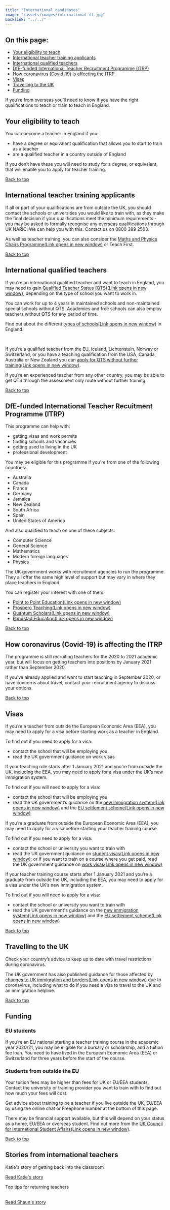 ```yaml
---
title: "International candidates"
image: "/assets/images/international-dt.jpg"
backlink: "../../"
---
```

<div class="content__right">
  <div class="link-block link-block--jump">
    <h2 id="top" class="link-block__header">On this page:</h2>
    <ul class="link-block__list">
      <li><a href="#your-eligibility-to-teach">Your eligibility to teach</a></li>
      <li><a href="#international-teacher-training-applicants">International teacher training applicants</a></li>
      <li><a href="#international-qualified-teachers">International qualified teachers</a></li>
       <li><a href="#dfe-funded-international-teacher-recruitment-programme">DfE-funded International Teacher Recruitment Programme (ITRP)</a></li>
        <li><a href="#how-coronavirus-is-affecting-the-ITRP">How coronavirus (Covid-19) is affecting the ITRP</a></li>
        <li><a href="#visas">Visas</a></li>
        <li><a href="#travelling-to-the-uk">Travelling to the UK</a></li>
        <li><a href="#funding">Funding</a></li>
    </ul>
  </div>
</div>

<div class="content__left">
  <p>If you’re from overseas you’ll need to know if you have the right qualifications to teach or train to teach in England.</p>
  <h2 id="your-eligibility-to-teach">Your eligibility to teach</h2>
  <p>You can become a teacher in England if you:</p>
  <ul>
    <li><span>have a degree or equivalent qualification that allows you to start to train as a teacher</span></li>
    <li><span>are a qualified teacher in a country outside of England</span></li>
  </ul>
  <p>If you don’t have these you will need to study for a degree, or equivalent, that will enable you to apply for teacher training.</p>
  
  <p><a href="#top">Back to top</a></p>
  
<h2 id="international-teacher-training-applicants">International teacher training applicants</h2>
  
  <p>If all or part of your qualifications are from outside the UK, you should contact the schools or universities you would like to train with, as they make the final decision if your qualifications meet the minimum requirements -  you may be asked to formally recognise any overseas qualifications through UK NARIC. We can help you with this. Contact us on 0800 389 2500.</p>
  
  <p>As well as teacher training, you can also consider the <a href="https://researchersinschools.org/about/maths-and-physics-chairs-programme/"  target="_blank" rel="noopener noreferrer">Maths and Physics Chairs Programme<span class="govuk-visually-hidden">(Link opens in new
window)</span><i class="icon icon-external"></i></a> or Teach First.</p>
  
  
  <p><a href="#top">Back to top</a></p>
  
<h2 id="international-qualified-teachers">International qualified teachers</h2>
<p>If you’re an international qualified teacher and want to teach in England, you may need to gain <a href="https://www.gov.uk/guidance/qualified-teacher-status-qts"  target="_blank" rel="noopener noreferrer">Qualified Teacher Status (QTS)<span class="govuk-visually-hidden">(Link opens in new
window)</span><i class="icon icon-external"></i></a>, depending on the type of school you want to work in.</p>
<p>You can work for up to 4 years in maintained schools and non-maintained special schools without QTS. Academies and free schools can also employ teachers without QTS for any period of time.</p>
<p>Find out about the different <a href="https://www.gov.uk/types-of-school"  target="_blank" rel="noopener noreferrer">types of schools<span class="govuk-visually-hidden">(Link opens in new
window)</span><i class="icon icon-external"></i></a> in England.</p>
<br/>
<p>If you’re a qualified teacher from the EU, Iceland, Lichtenstein, Norway or Switzerland, or you have a teaching qualification from the USA, Canada, Australia or New Zealand you can <a href="https://www.gov.uk/guidance/qualified-teacher-status-qts"  target="_blank" rel="noopener noreferrer">apply for QTS without further training<span class="govuk-visually-hidden">(Link opens in new
window)</span><i class="icon icon-external"></i></a>.</p>
<p>
If you’re an experienced teacher from any other country, you may be able to get QTS through the assessment only route without further training.</p>

<p><a href="#top">Back to top</a></p>

<h2 id="dfe-funded-international-teacher-recruitment-programme">DfE-funded International Teacher Recuitment Programme (ITRP)</h2>
<p>This programme can help with:
</p>
<ul>
  <li><span>getting visas and work permits</span></li>
  <li><span>finding schools and vacancies</span></li>
  <li><span>getting used to living in the UK</span></li>
  <li><span>professional development</span></li>
</ul>
<p>You may be eligible for this programme if you're from one of the following countries:
</p>
<ul>
<li><span>Australia</span></li>
<li><span>Canada</span></li>
<li><span>France</span></li>
<li><span>Germany</span></li>
<li><span>Jamaica</span></li>
<li><span>New Zealand</span></li>
<li><span>South Africa</span></li>
<li><span>Spain</span></li>
<li><span>United States of America</span></li>
</ul>
<p>And also qualified to teach on one of these subjects:</p>
<ul>
<li><span>Computer Science</span></li>
<li><span>General Science</span></li>
<li><span>Mathematics</span></li>
<li><span>Modern foreign languages</span></li>
<li><span>Physics</span></li>
</ul>
<p>The UK government works with recruitment agencies to run the programme. They all offer the same high level of support but may vary in where they place teachers in England.</p>
<p>You can register your interest with one of them:</p>
<ul>
<li><span><a href="https://www.pointtopointeducation.com/department-for-education-endorsement/"  target="_blank" rel="noopener noreferrer">Point to Point Education<span class="govuk-visually-hidden">(Link opens in new
window)</span><i class="icon icon-external"></i></a></span></li>
<li><span><a href="https://prosperoteaching.com/campaigns/teachuk/"  target="_blank" rel="noopener noreferrer">Prospero Teaching<span class="govuk-visually-hidden">(Link opens in new
window)</span><i class="icon icon-external"></i></a></span></li>
<li><span><a href="https://www.quantum-scholars.co.uk/"  target="_blank" rel="noopener noreferrer">Quantum Scholars<span class="govuk-visually-hidden">(Link opens in new
window)</span><i class="icon icon-external"></i></a></span></li>
<li><span><a href="https://www.randstad.co.uk/job-seeker/areas-of-expertise/education/stem-registration/?utm_source=DfE%20website&utm_medium=STEM%20candidate%20page&utm_campaign=DfE%20website"  target="_blank" rel="noopener noreferrer">Randstad Education<span class="govuk-visually-hidden">(Link opens in new
window)</span><i class="icon icon-external"></i></a></span></li>
</ul>

<p><a href="#top">Back to top</a></p>

<h2 id="how-coronavirus-is-affecting-the-ITRP">How coronavirus (Covid-19) is affecting the ITRP</h2>
<p>The programme is still recruiting teachers for the 2020 to 2021 academic year, but will focus on getting teachers into positions by January 2021 rather than September 2020.
</p>
<p>
If you’ve already applied and want to start teaching in September 2020, or have concerns about travel, contact your recruitment agency to discuss your options.</p>

<p><a href="#top">Back to top</a></p>

<h2 id="visas">Visas</h2>
<p>
If you’re a teacher from outside the European Economic Area (EEA), you may need to apply for a visa before starting work as a teacher in England.
</p>
<p>
To find out if you need to apply for a visa:
</p>
<ul>
<li><span>contact the school that will be employing you</span></li>
<li><span>read the UK government guidance on work visas</span></li>
</ul>

<p>If your teaching role starts after 1 January 2021 and you’re from outside the UK, including the EEA, you may need to apply for a visa under the UK’s new immigration system.
</p>
<p>
To find out if you will need to apply for a visa:</p>
<ul>
<li><span>contact the school that will be employing you</span></li>
<li><span>read the UK government’s guidance on the <a href="https://www.gov.uk/guidance/new-immigration-system-what-you-need-to-know"  target="_blank" rel="noopener noreferrer">new immigration system<span class="govuk-visually-hidden">(Link opens in new
window)</span><i class="icon icon-external"></i></a> and the <a href="https://www.gov.uk/guidance/new-immigration-system-what-you-need-to-know#eu-citizens-living-in-the-uk-by-31-december-2020"  target="_blank" rel="noopener noreferrer">EU settlement scheme<span class="govuk-visually-hidden">(Link opens in new
window)</span><i class="icon icon-external"></i></a></span></li>
</ul>
<p>If you’re a graduate from outside the European Economic Area (EEA), you may need to apply for a visa before starting your teacher training course.</p>
<p>To find out if you need to apply for a visa:</p>
<ul>
<li><span>contact the school or university you want to train with</span></li>
<li><span>read the UK government guidance on <a href="https://www.gov.uk/browse/visas-immigration/student-visas"  target="_blank" rel="noopener noreferrer">student visas<span class="govuk-visually-hidden">(Link opens in new
window)</span><i class="icon icon-external"></i></a>; or if you want to train on a course where you get paid, read the UK government guidance on <a href="https://www.gov.uk/browse/visas-immigration/work-visas"  target="_blank" rel="noopener noreferrer">work visas<span class="govuk-visually-hidden">(Link opens in new
window)</span><i class="icon icon-external"></i></a></span></li>
</ul>
<p>
If your teacher training course starts after 1 January 2021 and you’re a graduate from outside the UK, including the EEA, you may need to apply for a visa under the UK’s new immigration system.</p>
<p>
To find out if you will need to apply for a visa:
</p>
<ul>
<li><span>contact the school or university you want to train with</span></li>
<li><span>read the UK government's guidance on the <a href="https://www.gov.uk/guidance/new-immigration-system-what-you-need-to-know"  target="_blank" rel="noopener noreferrer">new immigration system<span class="govuk-visually-hidden">(Link opens in new
window)</span><i class="icon icon-external"></i></a> and the <a href="https://www.gov.uk/guidance/new-immigration-system-what-you-need-to-know#eu-citizens-living-in-the-uk-by-31-december-2020"  target="_blank" rel="noopener noreferrer">EU settlement scheme<span class="govuk-visually-hidden">(Link opens in new
window)</span><i class="icon icon-external"></i></a></span></li>
</ul>

<p><a href="#top">Back to top</a></p>

<h2 id="travelling-to-the-uk">Travelling to the UK</h2>
<p>Check your country’s advice to keep up to date with travel restrictions during coronavirus.</p>
<p>The UK government has also published guidance for those affected by <a href="https://www.gov.uk/government/collections/coronavirus-covid-19-immigration-and-borders"  target="_blank" rel="noopener noreferrer">changes to UK immigration and borders<span class="govuk-visually-hidden">(Link opens in new
window)</span><i class="icon icon-external"></i></a> due to coronavirus, including what to do if you need a visa to travel to the UK and an immigration helpline.</p>


<p><a href="#top">Back to top</a></p>

<h2 id="funding">Funding</h2>
<h3>EU students</h3>
<p>
If you’re an EU national starting a teacher training course in the academic year 2020/21, you may be eligible for a bursary or scholarship, and a tuition fee loan. You need to have lived in the European Economic Area (EEA) or Switzerland for three years before the start of the course.</p>

<h3>Students from outside the EU</h3>
<p>
Your tuition fees may be higher than fees for UK or EU/EEA students. Contact the university or training provider you want to train with to find out how much your fees will cost.
</p>
<p>
Get advice about training to be a teacher if you live outside the UK, EU/EEA by using the online chat or Freephone number at the bottom of this page.
</p>
<p>
There may be financial support available, but this will depend on your status as a home, EU/EEA or overseas student. Find out more from the <a href="https://www.ukcisa.org.uk/"  target="_blank" rel="noopener noreferrer">UK Council for International Student Affairs<span class="govuk-visually-hidden">(Link opens in new
window)</span><i class="icon icon-external"></i></a>.
</p>

<p><a href="#top">Back to top</a></p>

<h2>Stories from international teachers</h2> 
<div class="stories-inline">
    <div class="stories-inline__block">
      <a href="/life-as-a-teacher/my-story-into-teaching/international-career-changers/returning-to-teaching-with-international-experience">
        <div class="stories-inline__block__thumb" style="background-image:url('/assets/images/stories/stories-katie.png')"></div>
      </a>
      <div class="stories-inline__block__content">
        <p>Katie's story of getting back into the classroom</p>
        <a class="git-link" href="/life-as-a-teacher/my-story-into-teaching/international-career-changers/returning-to-teaching-with-international-experience">Read Katie's story</a>
      </div>
    </div>
    <div class="stories-inline__block">
      <a href="/life-as-a-teacher/my-story-into-teaching/international-career-changers/returning-to-teaching-with-support-from-an-adviser">
        <div class="stories-inline__block__thumb" style="background-image:url('/assets/images/stories/stories-shaun.jpg')"></div>
      </a>
      <div class="stories-inline__block__content">
        <p>Top tips for returning teachers</p>
        <a class="git-link" href="/life-as-a-teacher/my-story-into-teaching/international-career-changers/returning-to-teaching-with-support-from-an-adviser">
        <br/>
        Read Shaun's story</a>
      </div>
    </div>
  </div>
</div>
  








  
  






